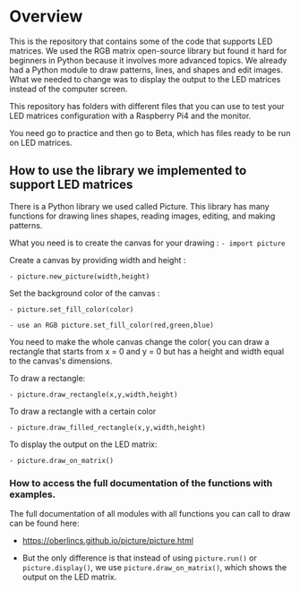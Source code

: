 # Overview

This is the repository that contains some of the code that supports LED matrices. We used the RGB matrix open-source library but found it hard for beginners in Python because it involves more advanced topics. We already had a Python module to draw patterns, lines, and shapes and edit images. What we needed to change was to display the output to the LED matrices instead of the computer screen.

This repository has folders with different files that you can use to test your LED matrices configuration with a Raspberry Pi4 and the monitor. 

You need go to practice and then go to Beta, which has files ready to be run on LED matrices.

## How to use the library we implemented to support LED matrices

There is a Python library we used called Picture. This library has many functions for drawing lines shapes, reading images, editing, and making patterns. 

What you need is to create the canvas for your drawing :
`- import picture`

Create a canvas by providing width and height :

`- picture.new_picture(width,height)`

 Set the background color of the canvas :
 
 `- picture.set_fill_color(color)`
 
`- use an RGB picture.set_fill_color(red,green,blue)`

 You need to make the whole canvas change the color( you can draw a rectangle that starts from x = 0 and y = 0 but has a height and width equal to the canvas's dimensions.

To draw a rectangle:

`- picture.draw_rectangle(x,y,width,height)`

To draw a rectangle with a certain color

`- picture.draw_filled_rectangle(x,y,width,height)`

 To display the output on the LED matrix:

 `- picture.draw_on_matrix()`
 
### How to access the full documentation of the functions with examples.

The full documentation of all modules with all functions you can call to draw can be found here:

- https://oberlincs.github.io/picture/picture.html

 * But the only difference is that instead of using `picture.run()` or `picture.display()`, we use `picture.draw_on_matrix()`, which shows the output on the LED matrix.
 
 
 


